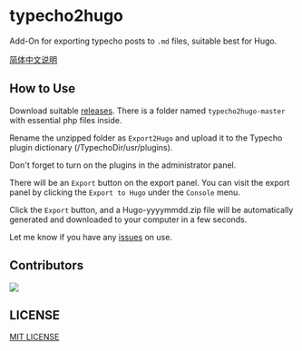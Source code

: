 # typecho2hugo

Add-On for exporting typecho posts to `.md` files, suitable best for Hugo.

[简体中文说明](./README-zh.md)

## How to Use

Download suitable [releases](https://github.com/xiewei18/typecho2hugo/releases). There is a folder named `typecho2hugo-master` with essential php files inside. 

Rename the unzipped folder as `Export2Hugo` and upload it to the Typecho plugin dictionary (/TypechoDir/usr/plugins). 

Don't forget to turn on the plugins in the administrator panel.

There will be an `Export` button on the export panel. You can visit the export panel by clicking the `Export to Hugo` under the `Console` menu.

Click the `Export` button, and a Hugo-yyyymmdd.zip file will be automatically generated and downloaded to your computer in a few seconds.

Let me know if you have any [issues](https://github.com/xiewei18/typecho2hugo/issues) on use.

## Contributors
<!-- Copy-paste in your Readme.md file -->

<a href = "https://github.com/Tanu-N-Prabhu/Python/graphs/contributors">
  <img src = "https://contrib.rocks/image?repo=xiewei18/typecho2hugo"/>
</a>

## LICENSE

[MIT LICENSE](https://github.com/lizheming/typecho-export-hugo/blob/master/LICENSE)
